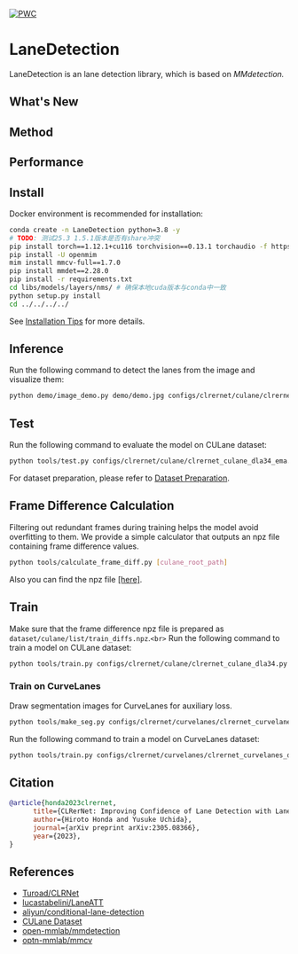 [![PWC](https://img.shields.io/endpoint.svg?url=https://paperswithcode.com/badge/clrernet-improving-confidence-of-lane/lane-detection-on-culane)](https://paperswithcode.com/sota/lane-detection-on-culane?p=clrernet-improving-confidence-of-lane)

# LaneDetection

LaneDetection is an lane detection library, which is based on  *MMdetection.*

## What's New

## Method

## Performance

## Install

Docker environment is recommended for installation:

```bash
conda create -n LaneDetection python=3.8 -y
# TODO: 测试25.3 1.5.1版本是否有share冲突
pip install torch==1.12.1+cu116 torchvision==0.13.1 torchaudio -f https://download.pytorch.org/whl/torch_stable.html
pip install -U openmim
mim install mmcv-full==1.7.0
pip install mmdet==2.28.0
pip install -r requirements.txt
cd libs/models/layers/nms/ # 确保本地cuda版本与conda中一致
python setup.py install
cd ../../../../
```

See [Installation Tips](docs/INSTALL.md) for more details.

## Inference

Run the following command to detect the lanes from the image and visualize them:

```bash
python demo/image_demo.py demo/demo.jpg configs/clrernet/culane/clrernet_culane_dla34_ema.py clrernet_culane_dla34_ema.pth --out-file=result.png
```

## Test

Run the following command to evaluate the model on CULane dataset:

```bash
python tools/test.py configs/clrernet/culane/clrernet_culane_dla34_ema.py clrernet_culane_dla34_ema.pth
```

For dataset preparation, please refer to [Dataset Preparation](docs/DATASETS.md).

## Frame Difference Calculation

Filtering out redundant frames during training helps the model avoid overfitting to them. We provide a simple calculator that outputs an npz file containing frame difference values.

```bash
python tools/calculate_frame_diff.py [culane_root_path]
```

Also you can find the npz file [[here]](https://github.com/hirotomusiker/CLRerNet/releases/download/v0.2.0/train_diffs.npz).

## Train

Make sure that the frame difference npz file is prepared as `dataset/culane/list/train_diffs.npz`.`<br>`
Run the following command to train a model on CULane dataset:

```bash
python tools/train.py configs/clrernet/culane/clrernet_culane_dla34.py
```

### Train on CurveLanes

Draw segmentation images for CurveLanes for auxiliary loss.

```bash
python tools/make_seg.py configs/clrernet/curvelanes/clrernet_curvelanes_dla34.py
```

Run the following command to train a model on CurveLanes dataset:

```bash
python tools/train.py configs/clrernet/curvelanes/clrernet_curvelanes_dla34.py
```

## Citation

```BibTeX
@article{honda2023clrernet,
      title={CLRerNet: Improving Confidence of Lane Detection with LaneIoU},
      author={Hiroto Honda and Yusuke Uchida},
      journal={arXiv preprint arXiv:2305.08366},
      year={2023},
}
```

## References

* [Turoad/CLRNet](https://github.com/Turoad/CLRNet/)
* [lucastabelini/LaneATT](https://github.com/lucastabelini/LaneATT)
* [aliyun/conditional-lane-detection](https://github.com/aliyun/conditional-lane-detection)
* [CULane Dataset](https://xingangpan.github.io/projects/CULane.html)
* [open-mmlab/mmdetection](https://github.com/open-mmlab/mmdetection)
* [optn-mmlab/mmcv](https://github.com/open-mmlab/mmcv)

